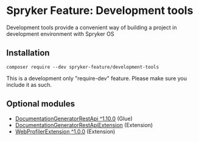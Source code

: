 # Spryker Feature: Development tools

Development tools provide a convenient way of building a project in development environment with Spryker OS

## Installation

```
composer require --dev spryker-feature/development-tools
```

This is a development only "require-dev" feature. Please make sure you include it as such.

## Optional modules
- [DocumentationGeneratorRestApi ^1.10.0](https://github.com/spryker/documentation-generator-rest-api) (Glue)
- [DocumentationGeneratorRestApiExtension](https://github.com/spryker/documentation-generator-rest-api-extension) (Extension)
- [WebProfilerExtension ^1.0.0](https://github.com/spryker/web-profiler-extension) (Extension)
